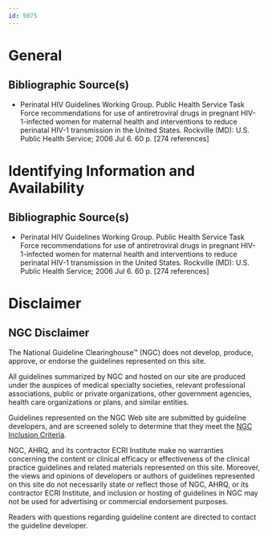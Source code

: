 ```yaml
---
id: 5075
---
```


# General

## Bibliographic Source(s)

- Perinatal HIV Guidelines Working Group. Public Health Service Task Force recommendations for use of antiretroviral drugs in pregnant HIV-1-infected women for maternal health and interventions to reduce perinatal HIV-1 transmission in the United States. Rockville (MD): U.S. Public Health Service; 2006 Jul 6. 60 p. [274 references]

# Identifying Information and Availability

## Bibliographic Source(s)

- Perinatal HIV Guidelines Working Group. Public Health Service Task Force recommendations for use of antiretroviral drugs in pregnant HIV-1-infected women for maternal health and interventions to reduce perinatal HIV-1 transmission in the United States. Rockville (MD): U.S. Public Health Service; 2006 Jul 6. 60 p. [274 references]

# Disclaimer

## NGC Disclaimer

The National Guideline Clearinghouse™ (NGC) does not develop, produce, approve, or endorse the guidelines represented on this site.

All guidelines summarized by NGC and hosted on our site are produced under the auspices of medical specialty societies, relevant professional associations, public or private organizations, other government agencies, health care organizations or plans, and similar entities.

Guidelines represented on the NGC Web site are submitted by guideline developers, and are screened solely to determine that they meet the [NGC Inclusion Criteria](/help-and-about/summaries/inclusion-criteria).

NGC, AHRQ, and its contractor ECRI Institute make no warranties concerning the content or clinical efficacy or effectiveness of the clinical practice guidelines and related materials represented on this site. Moreover, the views and opinions of developers or authors of guidelines represented on this site do not necessarily state or reflect those of NGC, AHRQ, or its contractor ECRI Institute, and inclusion or hosting of guidelines in NGC may not be used for advertising or commercial endorsement purposes.

Readers with questions regarding guideline content are directed to contact the guideline developer.

